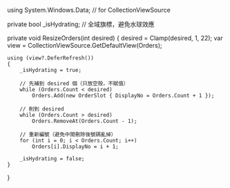 using System.Windows.Data; // for CollectionViewSource

private bool _isHydrating; // 全域旗標，避免水球效應

private void ResizeOrders(int desired)
{
    desired = Clamp(desired, 1, 22);
    var view = CollectionViewSource.GetDefaultView(Orders);

    using (view?.DeferRefresh())
    {
        _isHydrating = true;

        // 先補到 desired 個（只放空殼，不賦值）
        while (Orders.Count < desired)
            Orders.Add(new OrderSlot { DisplayNo = Orders.Count + 1 });

        // 削到 desired
        while (Orders.Count > desired)
            Orders.RemoveAt(Orders.Count - 1);

        // 重新編號（避免中間刪除後號碼亂掉）
        for (int i = 0; i < Orders.Count; i++)
            Orders[i].DisplayNo = i + 1;

        _isHydrating = false;
    }
}